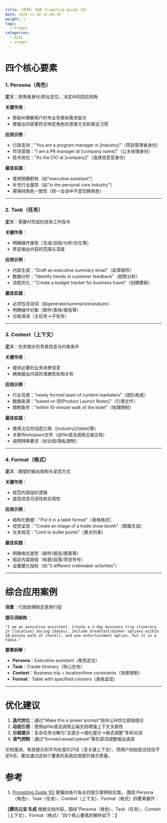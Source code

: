 ```yaml
---
title: (原理) 谷歌 Prompting guide 101
date: 2024-11-10 15:48:39
weight: 1
tags:
  - Prompt
categories: 
  - AIGC
  - prompt  
---
```


<p></p>
<!-- more -->


# 四个核心要素
### **1. Persona（角色）**

**定义**：使用者身份/职业定位，决定AI的回应视角

**关键作用**：

- 帮助AI理解用户的专业背景和需求层次
- 使输出内容更符合特定角色的思维方式和表达习惯

**应用示例**：

- 行政支持："You are a program manager in [industry]"（项目管理者身份）
- 市场营销："I am a PR manager at [company name]"（公关经理身份）
- 技术岗位："As the CIO at [company]"（首席信息官身份）

**最佳实践**：

- 使用明确职称（如"executive assistant"）
- 补充行业属性（如"in the personal care industry"）
- 需保持角色一致性（同一会话中不宜切换角色）

---

### **2. Task（任务）**

**定义**：需要AI完成的具体工作指令

**关键作用**：

- 明确操作类型（生成/总结/分析/优化等）
- 界定输出内容的范围与深度

**应用示例**：

- 内容生成："Draft an executive summary email"（起草邮件）
- 数据分析："Identify trends in customer feedback"（趋势分析）
- 流程优化："Create a budget tracker for business travel"（创建模板）

**最佳实践**：

- 必须包含动词（如generate/summarize/analyze）
- 明确操作对象（邮件/表格/报告等）
- 分层递进（主任务→子任务）

---

### **3. Context（上下文）**

**定义**：任务相关的背景信息与约束条件

**关键作用**：

- 提供必要的业务场景信息
- 确保输出内容的准确性和相关性

**应用示例**：

- 行业背景："newly formed team of content marketers"（团队构成）
- 数据来源："based on @[Product Launch Notes]"（引用文件）
- 限制条件："within 10-minute walk of the hotel"（地理限制）

**最佳实践**：

- 使用占位符动态引用（[industry]/[date]等）
- 关联Workspace文件（@file语法调用云端文档）
- 说明特殊要求（如合规/隐私限制）

---

### **4. Format（格式）**

**定义**：期望的输出结构与呈现方式

**关键作用**：

- 规范内容组织逻辑
- 提高信息可读性和实用性

**应用示例**：

- 结构化数据："Put it in a table format"（表格格式）
- 视觉呈现："Create an image of a trade show booth"（图像生成）
- 文本规范："Limit to bullet points"（要点列表）

**最佳实践**：

- 明确格式类型（邮件/报告/图表等）
- 指定内容层级（标题/段落/项目符号）
- 设置量化指标（如"3 different icebreaker activities"）

---

# **综合应用案例**

**场景**：行政助理制定差旅行程

**提示词结构**：

`"I am an executive assistant. Create a 2-day business trip itinerary in [location] during [dates]. Include breakfast/dinner options within 10-minute walk of [hotel], and one entertainment option. Put it in a table."`

**要素拆解**：

- **Persona**：Executive assistant（角色定位）
- **Task**：Create itinerary（核心任务）
- **Context**：Business trip + location/time constraints（场景限制）
- **Format**：Table with specified columns（表格呈现）

---

# **优化建议**

1. **迭代优化**：通过"Make this a power prompt"指令让AI优化原始提示
2. **动态引用**：使用@file语法调用云端文档增强上下文关联性
3. **分层提示**：复杂任务分解为"主提示→细化提示→格式调整"多轮对话
4. **语气控制**：通过"formal/casual/upbeat"等形容词调整输出语调

文档强调，有效提示的平均长度约21词（含关键上下文），而用户初始尝试往往不足9词，建议通过这四个要素的系统应用提升提示质量。



# 参考
1. [Prompting Guide 101](https://services.google.com/fh/files/misc/gemini-for-google-workspace-prompting-guide-101.pdf)
   更偏向各行各业的提示案例和实践，
   围绕 Persona（角色）、Task（任务）、Context（上下文）、Format（格式）四要素展开：
   

【**腾讯元宝 生成**
根据文档内容，围绕"Persona（角色）、Task（任务）、Context（上下文）、Format（格式）"四个核心要素的解析如下：】